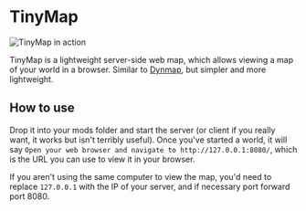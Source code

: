 # TinyMap
![TinyMap in action](https://cdn.discordapp.com/attachments/761310217455534101/766361352377073715/unknown.png)

TinyMap is a lightweight server-side web map, which allows viewing a map of your world in a browser. Similar to [Dynmap](https://www.curseforge.com/minecraft/mc-mods/dynmapforge), but simpler and more lightweight.

## How to use
Drop it into your mods folder and start the server (or client if you really want, it works but isn't terribly useful). Once you've started a world, it will say `Open your web browser and navigate to http://127.0.0.1:8080/`, which is the URL you can use to view it in your browser.

If you aren't using the same computer to view the map, you'd need to replace `127.0.0.1` with the IP of your server, and if necessary port forward port 8080.
